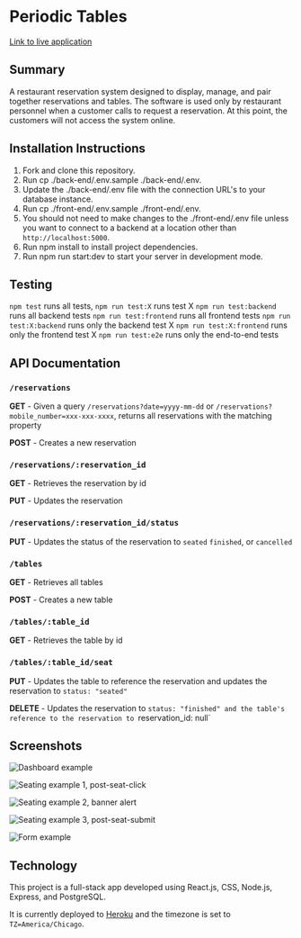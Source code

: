 # Periodic Tables

[Link to live application](https://restaurant-res-ntbell-client.herokuapp.com)

## Summary

A restaurant reservation system designed to display, manage, and pair together reservations and tables. The software is used only by restaurant personnel when a customer calls to request a reservation. At this point, the customers will not access the system online.

## Installation Instructions

1. Fork and clone this repository.
2. Run cp ./back-end/.env.sample ./back-end/.env.
3. Update the ./back-end/.env file with the connection URL's to your database instance.
4. Run cp ./front-end/.env.sample ./front-end/.env.
5. You should not need to make changes to the ./front-end/.env file unless you want to connect to a backend at a location other than `http://localhost:5000`.
6. Run npm install to install project dependencies.
7. Run npm run start:dev to start your server in development mode.

## Testing

`npm test` runs all tests,
`npm run test:X` runs test X
`npm run test:backend` runs all backend tests
`npm run test:frontend` runs all frontend tests
`npm run test:X:backend` runs only the backend test X
`npm run test:X:frontend` runs only the frontend test X
`npm run test:e2e` runs only the end-to-end tests

## API Documentation

### `/reservations`

  **GET** - Given a query `/reservations?date=yyyy-mm-dd` or `/reservations?mobile_number=xxx-xxx-xxxx`, returns all reservations with the matching property
  
  **POST** - Creates a new reservation
  

### `/reservations/:reservation_id`

  **GET** - Retrieves the reservation by id
  
  **PUT** - Updates the reservation


### `/reservations/:reservation_id/status`

  **PUT** - Updates the status of the reservation to `seated` `finished`, or `cancelled`
  
  
### `/tables`

  **GET** - Retrieves all tables
  
  **POST** - Creates a new table


### `/tables/:table_id`

  **GET** - Retrieves the table by id


### `/tables/:table_id/seat`

  **PUT** - Updates the table to reference the reservation and updates the reservation to `status: "seated"`
  
  **DELETE** - Updates the reservation to `status: "finished" and the table's reference to the reservation to `reservation_id: null`


## Screenshots

![Dashboard example](/front-end/.screenshots/us-08-edit-reservation-submit-after.png?raw=true "Dashboard view")

![Seating example 1, post-seat-click](/front-end/.screenshots/us-04-seat-capacity-reservation-submit-before.png?raw=true "Seating action")

![Seating example 2, banner alert](/front-end/.screenshots/us-04-seat-capacity-reservation-submit-after.png?raw=true "Banner alerts for input validation")

![Seating example 3, post-seat-submit](/front-end/.screenshots/us-04-seat-reservation-submit-after.png?raw=true "Dashboard after seating")

![Form example](/front-end/.screenshots/us-08-edit-reservation-cancel-before.png?raw=true "Form example - Editing reservation")

## Technology

This project is a full-stack app developed using React.js, CSS, Node.js, Express, and PostgreSQL.

It is currently deployed to [Heroku](https://restaurant-res-ntbell-client.herokuapp.com) and the timezone is set to `TZ=America/Chicago`.